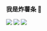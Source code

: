  
  
### 我是炸薯条 👋


![](https://github-profile-summary-cards.vercel.app/api/cards/profile-details?username=zhashut&theme=github)
![](https://github-profile-summary-cards.vercel.app/api/cards/stats?username=zhashut&theme=github)
![](https://github-profile-summary-cards.vercel.app/api/cards/repos-per-language?username=zhashut&theme=github)


 


